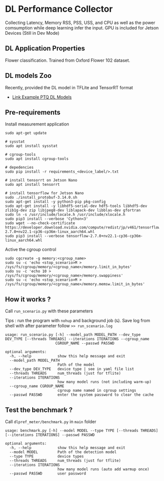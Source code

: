 # DL Performance Collector

Collecting Latency, Memory RSS, PSS, USS, and CPU as well as the power comsumption while deep learning infer the input. GPU is included for Jetson Devices
(Still in Dev Mode)

## DL Application Properties

Flower classification. Trained from Oxford Flower 102 dataset.

## DL models Zoo

Recently, provided the DL model in TFLite and TensorRT format

* [Link Example PTQ DL Models](https://drive.google.com/drive/folders/1R9VFMJfhEo8WbOKl4ZeI_5ZNmLiZ965q?usp=sharing)

## Pre-requirements

Install measurement application

```shell
sudo apt-get update

# sysstat
sudo apt install sysstat

# cgroup-tools
sudo apt install cgroup-tools

# depedencies
sudo pip install -r requirements_<device_label/>.txt

# install tensorrt on Jetson Nano
sudo apt install tensorrt

# install tensorflow for Jetson Nano
sudo ./install_protobuf-3.14.0.sh
sudo apt-get install -y python3-pip pkg-config
sudo apt-get install -y libhdf5-serial-dev hdf5-tools libhdf5-dev zlib1g-dev zip libjpeg8-dev liblapack-dev libblas-dev gfortran
sudo ln -s /usr/include/locale.h /usr/include/xlocale.h
sudo pip3 install --verbose 'Cython<3'
sudo wget --no-check-certificate https://developer.download.nvidia.com/compute/redist/jp/v461/tensorflow/tensorflow-2.7.0+nv22.1-cp36-cp36m-linux_aarch64.whl
sudo pip3 install --verbose tensorflow-2.7.0+nv22.1-cp36-cp36m-linux_aarch64.whl
```

Active the cgroup control
```shell
sudo cgcreate -g memory:<cgroup_name>
sudo su -c 'echo <stop_scenario>M > /sys/fs/cgroup/memory/<cgroup_name>/memory.limit_in_bytes'
sudo su -c 'echo 10 > /sys/fs/cgroup/memory/<cgroup_name>/memory.swappiness'
sudo su -c 'echo <stop_scenario>M > /sys/fs/cgroup/memory/<cgroup_name>/memory.memsw.limit_in_bytes'
```

## How it works ?
Call `run_scenario.py` with these parameters

Tips : run the program with `nohup` and background job (`&`). Save log from shell with after parameter follow `>> run_scenario.log`

```
usage: run_scenario.py [-h] --model_path MODEL_PATH --dev_type DEV_TYPE [--threads THREADS] --iterations ITERATIONS --cgroup_name
                       CGROUP_NAME --passwd PASSWD

optional arguments:
  -h, --help            show this help message and exit
  --model_path MODEL_PATH
                        Path of the model
  --dev_type DEV_TYPE   device type | see in yaml file list
  --threads THREADS     num_threads (just for tflite)
  --iterations ITERATIONS
                        how many model runs (not including warm-up)
  --cgroup_name CGROUP_NAME
                        cgroup name named in cgroup settings
  --passwd PASSWD       enter the system password to clear the cache
```

## Test the benchmark ?
Call `dlpref_meter/benchmark.py` in `main` folder

```
usage: benchmark.py [-h] --model MODEL --type TYPE [--threads THREADS] [--iterations ITERATIONS] --passwd PASSWD

optional arguments:
  -h, --help            show this help message and exit
  --model MODEL         Path of the detection model
  --type TYPE           device types
  --threads THREADS     num_threads (just for tflite)
  --iterations ITERATIONS
                        how many model runs (auto add warmup once)
  --passwd PASSWD       user password
```
